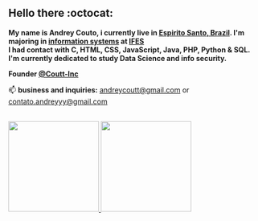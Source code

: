 <body>
  
  <h2>Hello there   :octocat: </h2>
  <p><strong>My name is Andrey Couto, i currently live in <a href="https://www.google.com/search?q=espirito+santo%2C+brasil&sxsrf=APwXEdcxSYDWjtjoIr1eTEQ4cVA7p52S5w%3A1687216061266&ei=vd-QZKT3D9ay5OUPvJuPyAo&ved=0ahUKEwjkyfbPudD_AhVWGbkGHbzNA6kQ4dUDCA8&uact=5&oq=espirito+santo%2C+brasil&gs_lcp=Cgxnd3Mtd2l6LXNlcnAQAzIFCAAQgAQyBQgAEIAEMgUIABCABDIGCAAQFhAeMgYIABAWEB4yBggAEBYQHjIGCAAQFhAeMgYILhAWEB4yBgguEBYQHjIGCAAQFhAeOgoIABBHENYEELADOgoIABCKBRCwAxBDOg0IABDkAhDWBBCwAxgBOg8ILhCKBRDIAxCwAxBDGAI6BwguEIoFEEM6CAgAEIAEELEDOgcIABCKBRBDOgoIABCKBRCxAxBDOhUILhCKBRBDEJcFENwEEN4EEOAEGAM6BQguEIAEOgsILhCABBDHARCvAToTCC4QgAQQlwUQ3AQQ3gQQ4AQYAzoHCC4QgAQQCkoECEEYAFDqBVj4FmDlF2gBcAF4AIABzgGIAYEIkgEFMC42LjGYAQCgAQHAAQHIARPaAQYIARABGAnaAQYIAhABGAjaAQYIAxABGBQ&sclient=gws-wiz-serp" target="_blank">Espirito Santo, Brazil</a>. I'm majoring in <a href="https://cachoeiro.ifes.edu.br/cursos/graduacao/sistemas-de-informacao">information systems</a> at <a href="https://cachoeiro.ifes.edu.br/" target="_blank">IFES</a><br>
I had contact with C, HTML, CSS, JavaScript, Java, PHP, Python & SQL. I'm currently dedicated to study Data Science and info security.  

Founder [@Coutt-Inc  ](https://github.com/Coutt-Inc)
</strong></p>
  

 📫 <strong>business and inquiries:</strong>  andreycoutt@gmail.com or contato.andreyyy@gmail.com<br><br>
</body>

<div>
  <a href="https://github.com/andreycoutt">
  <img height="180em" src="https://github-readme-stats.vercel.app/api?username=andreycoutt&show_icons=true&theme=onedark&include_all_commits=true&count_private=true"/>
  <img height="180em" src="https://github-readme-stats.vercel.app/api/top-langs/?username=andreycoutt&langs_count=10&layout=compact&commit=all&theme=onedark"/>
</div>
<!--
**andreycoutt/andreycoutt** is a ✨ _special_ ✨ repository because its `README.md` (this file) appears on your GitHub profile.

Here are some ideas to get you started:

- 🔭 I’m currently working on ...
- 🌱 I’m currently learning ...
- 👯 I’m looking to collaborate on ...
- 🤔 I’m looking for help with ...
- 💬 Ask me about ...
- 📫 How to reach me: ...
- 😄 Pronouns: ...
- ⚡ Fun fact: ...
-->
